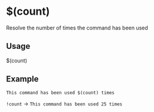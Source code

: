 # $(count)
Resolve the number of times the command has been used

## Usage
$(count)

## Example
    This command has been used $(count) times

`!count` -> `This command has been used 25 times`
